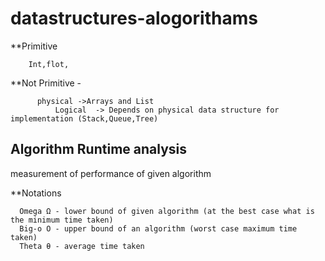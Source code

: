 # datastructures-alogorithams
  **Primitive  
  
        Int,flot,
  **Not Primitive - 
  
          physical ->Arrays and List
		      Logical  -> Depends on physical data structure for implementation (Stack,Queue,Tree)
## Algorithm Runtime analysis
  measurement of performance of given algorithm
  
  **Notations  
  
      Omega Ω - lower bound of given algorithm (at the best case what is the minimum time taken)
      Big-o O - upper bound of an algorithm (worst case maximum time taken)
      Theta θ - average time taken
	


